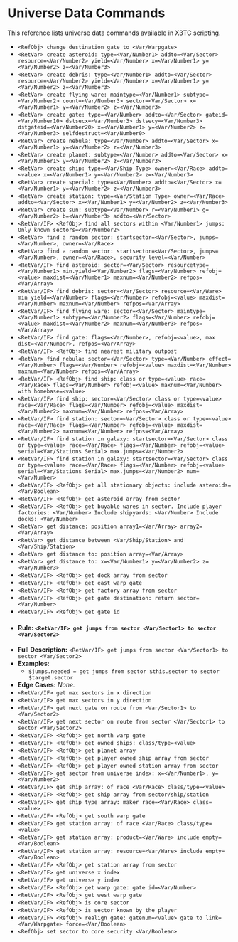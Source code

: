 # Universe Data Commands

This reference lists universe data commands available in X3TC scripting.

- `<RefObj> change destination gate to <Var/Warpgate>`
- `<RetVar> create asteroid: type=<Var/Number1> addto=<Var/Sector> resource=<Var/Number2> yield=<Var/Number> x=<Var/Number1> y=<Var/Number2> z=<Var/Number3>`
- `<RetVar> create debris: type=<Var/Number1> addto=<Var/Sector> resource=<Var/Number2> yield=<Var/Number> x=<Var/Number1> y=<Var/Number2> z=<Var/Number3>`
- `<RetVar> create flying ware: maintype=<Var/Number1> subtype=<Var/Number2> count=<Var/Number3> sector=<Var/Sector> x=<Var/Number1> y=<Var/Number2> z=<Var/Number3>`
- `<RetVar> create gate: type=<Var/Number> addto=<Var/Sector> gateid=<Var/Number10> dstsecx=<Var/Number3> dstsecy=<Var/Number3> dstgateid=<Var/Number20> x=<Var/Number1> y=<Var/Number2> z=<Var/Number3> selfdestruct=<Var/Number0>`
- `<RetVar> create nebula: type=<Var/Number> addto=<Var/Sector> x=<Var/Number1> y=<Var/Number2> z=<Var/Number3>`
- `<RetVar> create planet: subtype=<Var/Number> addto=<Var/Sector> x=<Var/Number1> y=<Var/Number2> z=<Var/Number3>`
- `<RetVar> create ship: type=<Var/Ship Type> owner=<Var/Race> addto=<value> x=<Var/Number1> y=<Var/Number2> z=<Var/Number3>`
- `<RetVar> create special: type=<Var/Number> addto=<Var/Sector> x=<Var/Number1> y=<Var/Number2> z=<Var/Number3>`
- `<RetVar> create station: type=<Var/Station Type> owner=<Var/Race> addto=<Var/Sector> x=<Var/Number1> y=<Var/Number2> z=<Var/Number3>`
- `<RetVar> create sun: subtype=<Var/Number> r=<Var/Number1> g=<Var/Number2> b=<Var/Number3> addto=<Var/Sector>`
- `<RetVar/IF> <RefObj> find all sectors within <Var/Number1> jumps: Only known sectors=<Var/Number2>`
- `<RetVar> find a random sector: startsector=<Var/Sector>, jumps=<Var/Number>, owner=<Var/Race>`
- `<RetVar> find a random sector: startsector=<Var/Sector>, jumps=<Var/Number>, owner=<Var/Race>, security level=<Var/Number>`
- `<RetVar/IF> find asteroid: sector=<Var/Sector> resourcetype=<Var/Number1> min.yield=<Var/Number2> flags=<Var/Number> refobj=<value> maxdist=<Var/Number1> maxnum=<Var/Number2> refpos=<Var/Array>`
- `<RetVar/IF> find debris: sector=<Var/Sector> resource=<Var/Ware> min yield=<Var/Number> flags=<Var/Number> refobj=<value> maxdist=<Var/Number> maxnum=<Var/Number> refpos=<Var/Array>`
- `<RetVar/IF> find flying ware: sector=<Var/Sector> maintype=<Var/Number1> subtype=<Var/Number2> flags=<Var/Number> refobj=<value> maxdist=<Var/Number2> maxnum=<Var/Number3> refpos=<Var/Array>`
- `<RetVar/IF> find gate: flags=<Var/Number>, refobj=<value>, max dist=<Var/Number>, refpos=<Var/Array>`
- `<RetVar/IF> <RefObj> find nearest military outpost`
- `<RetVar> find nebula: sector=<Var/Sector> type=<Var/Number> effect=<Var/Number> flags=<Var/Number> refobj=<value> maxdist=<Var/Number> maxnum=<Var/Number> refpos=<Var/Array>`
- `<RetVar/IF> <RefObj> find ship: class or type=<value> race=<Var/Race> flags=<Var/Number> refobj=<value> maxnum=<Var/Number> with homebase=<value>`
- `<RetVar/IF> find ship: sector=<Var/Sector> class or type=<value> race=<Var/Race> flags=<Var/Number> refobj=<value> maxdist=<Var/Number2> maxnum=<Var/Number> refpos=<Var/Array>`
- `<RetVar/IF> find station: sector=<Var/Sector> class or type=<value> race=<Var/Race> flags=<Var/Number> refobj=<value> maxdist=<Var/Number2> maxnum=<Var/Number> refpos=<Var/Array>`
- `<RetVar/IF> find station in galaxy: startsector=<Var/Sector> class or type=<value> race=<Var/Race> flags=<Var/Number> refobj=<value> serial=<Var/Stations Serial> max.jumps=<Var/Number2>`
- `<RetVar/IF> find station in galaxy: startsector=<Var/Sector> class or type=<value> race=<Var/Race> flags=<Var/Number> refobj=<value> serial=<Var/Stations Serial> max.jumps=<Var/Number2> num=<Var/Number>`
- `<RetVar/IF> <RefObj> get all stationary objects: include asteroids=<Var/Boolean>`
- `<RetVar/IF> <RefObj> get asteroid array from sector`
- `<RetVar/IF> <RefObj> get buyable wares in sector. Include player factories: <Var/Number> Include shipyards: <Var/Number> Include docks: <Var/Number>`
- `<RetVar> get distance: position array1=<Var/Array> array2=<Var/Array>`
- `<RetVar> get distance between <Var/Ship/Station> and <Var/Ship/Station>`
- `<RetVar> get distance to: position array=<Var/Array>`
- `<RetVar> get distance to: x=<Var/Number1> y=<Var/Number2> z=<Var/Number3>`
- `<RetVar/IF> <RefObj> get dock array from sector`
- `<RetVar/IF> <RefObj> get east warp gate`
- `<RetVar/IF> <RefObj> get factory array from sector`
- `<RetVar/IF> <RefObj> get gate destination: return sector=<Var/Number>`
- `<RetVar/IF> <RefObj> get gate id`
- #### Rule: `<RetVar/IF> get jumps from sector <Var/Sector1> to sector <Var/Sector2>`
- **Full Description:** `<RetVar/IF> get jumps from sector <Var/Sector1> to sector <Var/Sector2>`
- **Examples:**
  - `$jumps.needed = get jumps from sector $this.sector to sector $target.sector`
- **Edge Cases:** _None._
- `<RetVar/IF> get max sectors in x direction`
- `<RetVar/IF> get max sectors in y direction`
- `<RetVar/IF> get next gate on route from <Var/Sector1> to <Var/Sector2>`
- `<RetVar/IF> get next sector on route from sector <Var/Sector1> to sector <Var/Sector2>`
- `<RetVar/IF> <RefObj> get north warp gate`
- `<RetVar/IF> <RefObj> get owned ships: class/type=<value>`
- `<RetVar/IF> <RefObj> get planet array`
- `<RetVar/IF> <RefObj> get player owned ship array from sector`
- `<RetVar/IF> <RefObj> get player owned station array from sector`
- `<RetVar/IF> get sector from universe index: x=<Var/Number1>, y=<Var/Number2>`
- `<RetVar/IF> get ship array: of race <Var/Race> class/type=<value>`
- `<RetVar/IF> <RefObj> get ship array from sector/ship/station`
- `<RetVar/IF> get ship type array: maker race=<Var/Race> class=<value>`
- `<RetVar/IF> <RefObj> get south warp gate`
- `<RetVar/IF> get station array: of race <Var/Race> class/type=<value>`
- `<RetVar/IF> get station array: product=<Var/Ware> include empty=<Var/Boolean>`
- `<RetVar/IF> get station array: resource=<Var/Ware> include empty=<Var/Boolean>`
- `<RetVar/IF> <RefObj> get station array from sector`
- `<RetVar/IF> get universe x index`
- `<RetVar/IF> get universe y index`
- `<RetVar/IF> <RefObj> get warp gate: gate id=<Var/Number>`
- `<RetVar/IF> <RefObj> get west warp gate`
- `<RetVar/IF> <RefObj> is core sector`
- `<RetVar/IF> <RefObj> is sector known by the player`
- `<RetVar/IF> <RefObj> realign gate: gatenum=<value> gate to link=<Var/Warpgate> force=<Var/Boolean>`
- `<RefObj> set sector to core security <Var/Boolean>`

